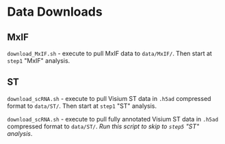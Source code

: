 # Data Downloads

## MxIF

`download_MxIF.sh` - execute to pull MxIF data to `data/MxIF/`. Then start at `step1` "MxIF" analysis.

## ST

`download_scRNA.sh` - execute to pull Visium ST data in `.h5ad` compressed format to `data/ST/`. Then start at `step1` "ST" analysis.

`download_scRNA.sh` - execute to pull fully annotated Visium ST data in `.h5ad` compressed format to `data/ST/`. *Run this script to skip to `step5` "ST" analysis*.
